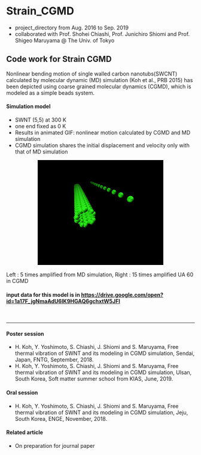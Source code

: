 # Strain_CGMD
- project_directory from Aug. 2016 to Sep. 2019
- collaborated with Prof. Shohei Chiashi, Prof. Junichiro Shiomi and Prof. Shigeo Maruyama @ The Univ. of Tokyo


## Code work for Strain CGMD
  Nonlinear bending motion of single walled carbon nanotubs(SWCNT) calculated by molecular dynamic (MD) simulation (Koh et al., PRB 2015) has been depicted using coarse grained molecular dynamics (CGMD), which is modeled as a simple beads system.
  
  
#### Simulation model
- SWNT (5,5) at 300 K
- one end fixed as 0 K
- Results in animated GIF: nonlinear motion calculated by CGMD and MD simulation
- CGMD simulation shares the initial displacement and velocity only with that of MD simulation

<p align="center">
<img src="Short_version.gif" >
</p>
  
Left : 5 times amplified from MD simulation, Right : 15 times amplified UA 60 in CGMD



#### input data for this model is in https://drive.google.com/open?id=1a17F_jgNmaAdU6IK9HGAQ6gchxtW5JFl


<br>

<hr>

#### Poster session
- H. Koh, Y. Yoshimoto, S. Chiashi, J. Shiomi and S. Maruyama, Free thermal vibration of SWNT and its modeling in CGMD simulation, Sendai, Japan, FNTG, September, 2018.
- H. Koh, Y. Yoshimoto, S. Chiashi, J. Shiomi and S. Maruyama, Free thermal vibration of SWNT and its modeling in CGMD simulation, Ulsan, South Korea, Soft matter summer school from KIAS, June, 2019.
#### Oral session 
- H. Koh, Y. Yoshimoto, S. Chiashi, J. Shiomi and S. Maruyama, Free thermal vibration of SWNT and its modeling in CGMD simulation, Jeju, South Korea, ENGE, November, 2018.
#### Related article 
- On preparation for journal paper 
